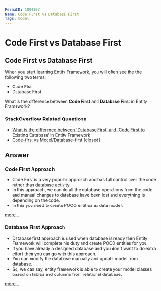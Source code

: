 ```yaml
---
PermaID: 1000107
Name: Code First vs Database First
Tags: model
---
```


# Code First vs Database First

## Code First vs Database First 

When you start learning Entity Framework, you will often see the the following two terms;

 - Code Fist 
 - Database First

What is the difference between **Code First** and **Database First** in Entity Framework?

### StackOverflow Related Questions

 - [What is the difference between 'Database First' and 'Code First to Existing Database' in Entity Framework](https://stackoverflow.com/questions/22695199/what-is-the-difference-between-database-first-and-code-first-to-existing-data)
 - [Code-first vs Model/Database-first [closed]](https://stackoverflow.com/questions/5446316/code-first-vs-model-database-first)

## Answer

### Code First Approach

 - Code First is a very popular approach and has full control over the code rather than database activity. 
 - In this approach, we can do all the database operations from the code and manual changes to database have been lost and everything is depending on the code.
 - In this you need to create POCO entities as data model.

[more...](/ef-code-first)

### Database First Approach

 - Database first approach is used when database is ready then Entity Framework will complete his duty and create POCO entities for you.
 - If you have already a designed database and you don't want to do extra effort then you can go with this approach.
 - You can modify the database manually and update model from database. 
 - So, we can say, entity framework is able to create your model classes based on tables and columns from relational database.

[more...](/ef-database-first)